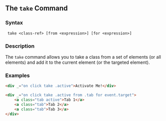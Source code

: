
## The `take` Command

### Syntax

```ebnf
 take <class-ref> [from <expression>] [for <expression>]
```

### Description

The `take` command allows you to take a class from a set of elements (or all elements) and add it to the current element (or the targeted element).

### Examples

```html
<div _="on click take .active">Activate Me!</div>

<div _="on click take .active from .tab for event.target">
    <a class="tab active">Tab 1</a>
    <a class="tab">Tab 2</a>
    <a class="tab">Tab 3</a>
</div>
```
